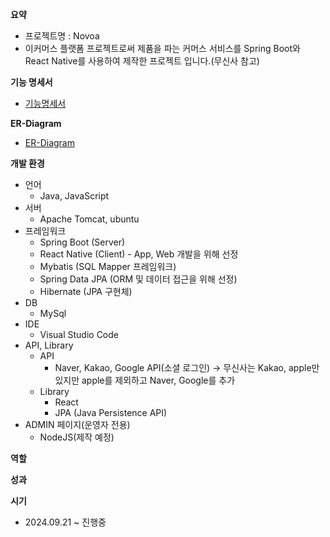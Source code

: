 
**요약**
- 프로젝트명 : Novoa
- 이커머스 플랫폼 프로젝트로써 제품을 파는 커머스 서비스를 Spring Boot와 React Native를 사용하여 제작한 프로젝트 입니다.(무신사 참고)

**기능 명세서**

- [기능명세서](https://perfect-angora-dd5.notion.site/10b0ab630964802ca7c7dd1a4b5b7a90?v=8f270b54093f4a05837ca60a7d37740e&pvs=4)

**ER-Diagram**

- [ER-Diagram](https://www.erdcloud.com/d/tWmM7hzXCEuK23qc5)

**개발 환경**

- 언어
    - Java, JavaScript
- 서버
    - Apache Tomcat, ubuntu
- 프레임워크
    - Spring Boot (Server)
    - React Native (Client) - App, Web 개발을 위해 선정
    - Mybatis (SQL Mapper 프레임워크)
    - Spring Data JPA (ORM 및 데이터 접근을 위해 선정)
    - Hibernate (JPA 구현체)
- DB
    - MySql
- IDE
    - Visual Studio Code
- API, Library
    - API
        - Naver, Kakao, Google API(소셜 로그인) → 무신사는 Kakao, apple만 있지만 apple를 제외하고 Naver, Google를 추가
    - Library
        - React
        - JPA (Java Persistence API)
- ADMIN 페이지(운영자 전용)
    - NodeJS(제작 예정)

**역할**

**성과**

**시기**

- 2024.09.21 ~ 진행중
